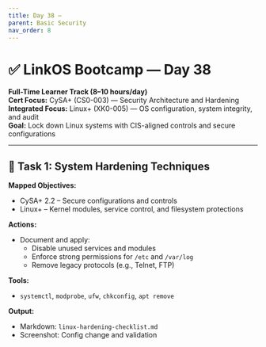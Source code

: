 ```yaml
---
title: Day 38 –
parent: Basic Security
nav_order: 8
---
```

# ✅ LinkOS Bootcamp — Day 38

**Full-Time Learner Track (8–10 hours/day)**  
**Cert Focus:** CySA+ (CS0-003) — Security Architecture and Hardening  
**Integrated Focus:** Linux+ (XK0-005) — OS configuration, system integrity, and audit  
**Goal:** Lock down Linux systems with CIS-aligned controls and secure configurations

---

## 🔧 Task 1: System Hardening Techniques

**Mapped Objectives:**  
- CySA+ 2.2 – Secure configurations and controls  
- Linux+ – Kernel modules, service control, and filesystem protections

**Actions:**  
- Document and apply:
  - Disable unused services and modules  
  - Enforce strong permissions for `/etc` and `/var/log`  
  - Remove legacy protocols (e.g., Telnet, FTP)

**Tools:**  
- `systemctl`, `modprobe`, `ufw`, `chkconfig`, `apt remove`

**Output:**  
- Markdown: `linux-hardening-checklist.md`  
- Screenshot: Config change and validation

